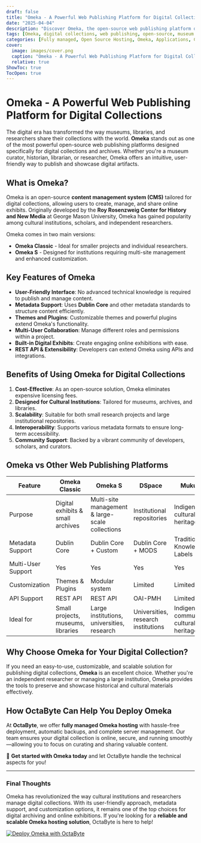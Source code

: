 ```yaml
---
draft: false
title: "Omeka - A Powerful Web Publishing Platform for Digital Collections"
date: "2025-04-04"
description: "Discover Omeka, the open-source web publishing platform designed for digital collections and archives. Learn its features, benefits, and how it compares with other similar software."
tags: [Omeka, digital collections, web publishing, open-source, museum archives, content management system, Omeka S, Omeka Classic]
categories: [Fully managed, Open Source Hosting, Omeka, Applications, CMS]
cover:
  image: images/cover.png
  caption: "Omeka - A Powerful Web Publishing Platform for Digital Collections"
  relative: true
ShowToc: true
TocOpen: true
---
```


# Omeka - A Powerful Web Publishing Platform for Digital Collections

The digital era has transformed the way museums, libraries, and researchers share their collections with the world. **Omeka** stands out as one of the most powerful open-source web publishing platforms designed specifically for digital collections and archives. Whether you're a museum curator, historian, librarian, or researcher, Omeka offers an intuitive, user-friendly way to publish and showcase digital artifacts.

## What is Omeka?

Omeka is an open-source **content management system (CMS)** tailored for digital collections, allowing users to create, manage, and share online exhibits. Originally developed by the **Roy Rosenzweig Center for History and New Media** at George Mason University, Omeka has gained popularity among cultural institutions, scholars, and independent researchers.

Omeka comes in two main versions:
- **Omeka Classic** - Ideal for smaller projects and individual researchers.
- **Omeka S** - Designed for institutions requiring multi-site management and enhanced customization.

## Key Features of Omeka

- **User-Friendly Interface**: No advanced technical knowledge is required to publish and manage content.
- **Metadata Support**: Uses **Dublin Core** and other metadata standards to structure content efficiently.
- **Themes and Plugins**: Customizable themes and powerful plugins extend Omeka's functionality.
- **Multi-User Collaboration**: Manage different roles and permissions within a project.
- **Built-in Digital Exhibits**: Create engaging online exhibitions with ease.
- **REST API & Extensibility**: Developers can extend Omeka using APIs and integrations.

## Benefits of Using Omeka for Digital Collections

1. **Cost-Effective**: As an open-source solution, Omeka eliminates expensive licensing fees.
2. **Designed for Cultural Institutions**: Tailored for museums, archives, and libraries.
3. **Scalability**: Suitable for both small research projects and large institutional repositories.
4. **Interoperability**: Supports various metadata formats to ensure long-term accessibility.
5. **Community Support**: Backed by a vibrant community of developers, scholars, and curators.

## Omeka vs Other Web Publishing Platforms

| Feature       | Omeka Classic | Omeka S | DSpace | Mukurtu | CollectiveAccess |
|--------------|--------------|---------|--------|---------|------------------|
| Purpose      | Digital exhibits & small archives | Multi-site management & large-scale collections | Institutional repositories | Indigenous cultural heritage | Collections management & cataloging |
| Metadata Support | Dublin Core | Dublin Core + Custom | Dublin Core + MODS | Traditional Knowledge Labels | Flexible schema |
| Multi-User Support | Yes | Yes | Yes | Yes | Yes |
| Customization | Themes & Plugins | Modular system | Limited | Limited | High |
| API Support  | REST API | REST API | OAI-PMH | Limited | Extensive |
| Ideal for   | Small projects, museums, libraries | Large institutions, universities, research | Universities, research institutions | Indigenous communities, cultural heritage | Museums, archives, research collections |

## Why Choose Omeka for Your Digital Collection?

If you need an easy-to-use, customizable, and scalable solution for publishing digital collections, **Omeka** is an excellent choice. Whether you're an independent researcher or managing a large institution, Omeka provides the tools to preserve and showcase historical and cultural materials effectively.

## How OctaByte Can Help You Deploy Omeka

At **OctaByte**, we offer **fully managed Omeka hosting** with hassle-free deployment, automatic backups, and complete server management. Our team ensures your digital collection is online, secure, and running smoothly—allowing you to focus on curating and sharing valuable content.

🚀 **Get started with Omeka today** and let OctaByte handle the technical aspects for you!

---

### Final Thoughts

Omeka has revolutionized the way cultural institutions and researchers manage digital collections. With its user-friendly approach, metadata support, and customization options, it remains one of the top choices for digital archiving and online exhibitions. If you're looking for a **reliable and scalable Omeka hosting solution**, OctaByte is here to help!

[![Deploy Omeka with OctaByte](/images/deploy-on-octabyte.png)](https://octabyte.io/fully-managed-open-source-services/applications/cms/omeka)